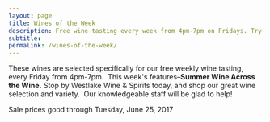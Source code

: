 ```yaml
---
layout: page
title: Wines of the Week
description: Free wine tasting every week from 4pm-7pm on Fridays. Try four different wines every week and find your next favorite bottle.
subtitle:
permalink: /wines-of-the-week/
---
```



These wines are selected specifically for our free weekly wine tasting, every Friday from 4pm-7pm. &nbsp;This week's features–**Summer Wine Across the Wine.**&nbsp;Stop by Westlake Wine & Spirits today, and shop our great wine selection and variety. &nbsp;Our knowledgeable staff will be glad to help!

Sale prices good through Tuesday, June 25, 2017

&nbsp;